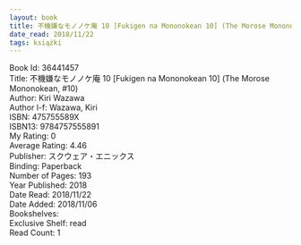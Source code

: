 ```yaml
---
layout: book
title: 不機嫌なモノノケ庵 10 [Fukigen na Mononokean 10] (The Morose Mononokean,  no. 10)
date_read: 2018/11/22
tags: książki
---
```


Book Id: 36441457<br />
Title: 不機嫌なモノノケ庵 10 [Fukigen na Mononokean 10] (The Morose Mononokean, #10)<br />
Author: Kiri Wazawa<br />
Author l-f: Wazawa, Kiri<br />
ISBN: 475755589X<br />
ISBN13: 9784757555891<br />
My Rating: 0<br />
Average Rating: 4.46<br />
Publisher: スクウェア・エニックス<br />
Binding: Paperback<br />
Number of Pages: 193<br />
Year Published: 2018<br />
Date Read: 2018/11/22<br />
Date Added: 2018/11/06<br />
Bookshelves: <br />
Exclusive Shelf: read<br />
Read Count: 1<br />



